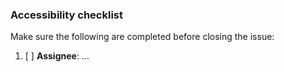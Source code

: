 ### Accessibility checklist

Make sure the following are completed before closing the issue:

1. [ ] **Assignee**: ...
